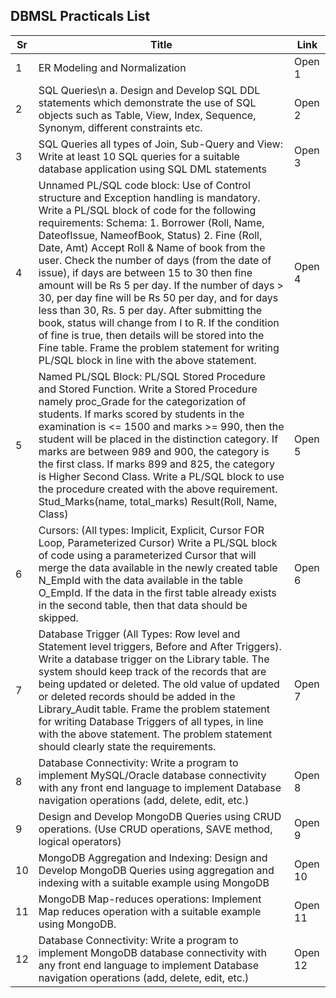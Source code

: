 ## DBMSL Practicals List

| Sr  | Title                                                |  Link  |
| --- | ---------------------------------------------------- | ------- |
| 1   | ER Modeling and Normalization                        | Open 1  |
| 2   | SQL Queries\n a. Design and Develop SQL DDL statements which demonstrate the use of SQL objects such as Table, View, Index, Sequence, Synonym, different constraints etc. | Open 2  |
| 3   | SQL Queries all types of Join, Sub-Query and View: Write at least 10 SQL queries for a suitable database application using SQL DML statements | Open 3  |
| 4   | Unnamed PL/SQL code block: Use of Control structure and Exception handling is mandatory. Write a PL/SQL block of code for the following requirements: Schema: 1. Borrower (Roll, Name, DateofIssue, NameofBook, Status) 2. Fine (Roll, Date, Amt) Accept Roll & Name of book from the user. Check the number of days (from the date of issue), if days are between 15 to 30 then fine amount will be Rs 5 per day. If the number of days > 30, per day fine will be Rs 50 per day, and for days less than 30, Rs. 5 per day. After submitting the book, status will change from I to R. If the condition of fine is true, then details will be stored into the Fine table. Frame the problem statement for writing PL/SQL block in line with the above statement. | Open 4  |
| 5   | Named PL/SQL Block: PL/SQL Stored Procedure and Stored Function. Write a Stored Procedure namely proc_Grade for the categorization of students. If marks scored by students in the examination is <= 1500 and marks >= 990, then the student will be placed in the distinction category. If marks are between 989 and 900, the category is the first class. If marks 899 and 825, the category is Higher Second Class. Write a PL/SQL block to use the procedure created with the above requirement. Stud_Marks(name, total_marks) Result(Roll, Name, Class) | Open 5  |
| 6   | Cursors: (All types: Implicit, Explicit, Cursor FOR Loop, Parameterized Cursor) Write a PL/SQL block of code using a parameterized Cursor that will merge the data available in the newly created table N_EmpId with the data available in the table O_EmpId. If the data in the first table already exists in the second table, then that data should be skipped. | Open 6  |
| 7   | Database Trigger (All Types: Row level and Statement level triggers, Before and After Triggers). Write a database trigger on the Library table. The system should keep track of the records that are being updated or deleted. The old value of updated or deleted records should be added in the Library_Audit table. Frame the problem statement for writing Database Triggers of all types, in line with the above statement. The problem statement should clearly state the requirements. | Open 7  |
| 8   | Database Connectivity: Write a program to implement MySQL/Oracle database connectivity with any front end language to implement Database navigation operations (add, delete, edit, etc.) | Open 8  |
| 9   | Design and Develop MongoDB Queries using CRUD operations. (Use CRUD operations, SAVE method, logical operators) | Open 9  |
| 10  | MongoDB Aggregation and Indexing: Design and Develop MongoDB Queries using aggregation and indexing with a suitable example using MongoDB | Open 10 |
| 11  | MongoDB Map-reduces operations: Implement Map reduces operation with a suitable example using MongoDB. | Open 11 |
| 12  | Database Connectivity: Write a program to implement MongoDB database connectivity with any front end language to implement Database navigation operations (add, delete, edit, etc.) | Open 12 |

